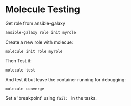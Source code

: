 # Molecule Testing

Get role from ansible-galaxy

`ansible-galaxy role init myrole`

Create a new role with molecue:

` molecule init role myrole `

Then Test it:

` molecule test `

And test it but leave the container running for debugging:

` molecule converge `

Set a 'breakpoint' using `fail: ` in the tasks.